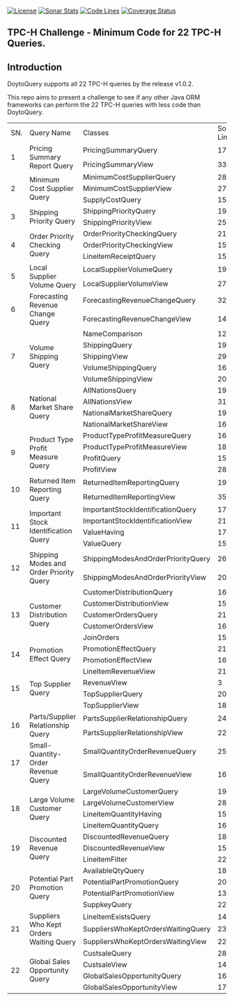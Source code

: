 [![License](https://img.shields.io/:license-apache-brightgreen.svg)](https://www.apache.org/licenses/LICENSE-2.0.html)
[![Sonar Stats](https://sonarcloud.io/api/project_badges/measure?project=win.doyto%3Atpc-h-challenge&metric=alert_status)](https://sonarcloud.io/dashboard?id=win.doyto%3Atpc-h-challenge)
[![Code Lines](https://sonarcloud.io/api/project_badges/measure?project=win.doyto%3Atpc-h-challenge&metric=ncloc)](https://sonarcloud.io/component_measures?id=win.doyto%3Atpc-h-challenge&metric=ncloc)
[![Coverage Status](https://sonarcloud.io/api/project_badges/measure?project=win.doyto%3Atpc-h-challenge&metric=coverage)](https://sonarcloud.io/component_measures?id=win.doyto%3Atpc-h-challenge&metric=coverage)

TPC-H Challenge - Minimum Code for 22 TPC-H Queries.
---

## Introduction

DoytoQuery supports all 22 TPC-H queries by the release v1.0.2.

This repo aims to present a challenge to see if any other Java ORM frameworks
can perform the 22 TPC-H queries with less code than DoytoQuery.

<table>
    <tr>
        <td>SN.</td>
        <td>Query Name</td>
        <td>Classes</td>
        <td>Source Code Lines\tnote{1}</td>
        <td>Critical Code Lines\tnote{2}</td>
    </tr>
    <tr>
        <td rowspan="2">1</td>
        <td rowspan="2">Pricing Summary Report Query</td>
        <td>PricingSummaryQuery</td>
        <td>17</td>
        <td>4</td>
    </tr>
    <tr>
        <td>PricingSummaryView</td>
        <td>33</td>
        <td>23</td>
    </tr>
    <tr>
        <td rowspan="3">2</td>
        <td rowspan="3">Minimum Cost Supplier Query</td>
        <td>MinimumCostSupplierQuery</td>
        <td>28</td>
        <td>9</td>
    </tr>
    <tr>
        <td>MinimumCostSupplierView</td>
        <td>27</td>
        <td>15</td>
    </tr>
    <tr>
        <td>SupplyCostQuery</td>
        <td>15</td>
        <td>3</td>
    </tr>
    <tr>
        <td rowspan="2">3</td>
        <td rowspan="2">Shipping Priority Query</td>
        <td>ShippingPriorityQuery</td>
        <td>19</td>
        <td>5</td>
    </tr>
    <tr>
        <td>ShippingPriorityView</td>
        <td>25</td>
        <td>13</td>
    </tr>
    <tr>
        <td rowspan="3">4</td>
        <td rowspan="3">Order Priority Checking Query</td>
        <td>OrderPriorityCheckingQuery</td>
        <td>21</td>
        <td>6</td>
    </tr>
    <tr>
        <td>OrderPriorityCheckingView</td>
        <td>15</td>
        <td>7</td>
    </tr>
    <tr>
        <td>LineitemReceiptQuery</td>
        <td>15</td>
        <td>5</td>
    </tr>
    <tr>
        <td rowspan="2">5</td>
        <td rowspan="2">Local Supplier Volume Query</td>
        <td>LocalSupplierVolumeQuery</td>
        <td>19</td>
        <td>5</td>
    </tr>
    <tr>
        <td>LocalSupplierVolumeView</td>
        <td>27</td>
        <td>12</td>
    </tr>
    <tr>
        <td rowspan="2">6</td>
        <td rowspan="2">Forecasting Revenue Change Query</td>
        <td>ForecastingRevenueChangeQuery</td>
        <td>32</td>
        <td>15</td>
    </tr>
    <tr>
        <td>ForecastingRevenueChangeView</td>
        <td>14</td>
        <td>5</td>
    </tr>
    <tr>
        <td rowspan="5">7</td>
        <td rowspan="5">Volume Shipping Query</td>
        <td>NameComparison</td>
        <td>12</td>
        <td>4</td>
    </tr>
    <tr>
        <td>ShippingQuery</td>
        <td>19</td>
        <td>5</td>
    </tr>
    <tr>
        <td>ShippingView</td>
        <td>29</td>
        <td>16</td>
    </tr>
    <tr>
        <td>VolumeShippingQuery</td>
        <td>16</td>
        <td>3</td>
    </tr>
    <tr>
        <td>VolumeShippingView</td>
        <td>20</td>
        <td>11</td>
    </tr>
    <tr>
        <td rowspan="4">8</td>
        <td rowspan="4">National Market Share Query</td>
        <td>AllNationsQuery</td>
        <td>19</td>
        <td>6</td>
    </tr>
    <tr>
        <td>AllNationsView</td>
        <td>31</td>
        <td>16</td>
    </tr>
    <tr>
        <td>NationalMarketShareQuery</td>
        <td>19</td>
        <td>5</td>
    </tr>
    <tr>
        <td>NationalMarketShareView</td>
        <td>16</td>
        <td>7</td>
    </tr>
    <tr>
        <td rowspan="4">9</td>
        <td rowspan="4">Product Type Profit Measure Query</td>
        <td>ProductTypeProfitMeasureQuery</td>
        <td>16</td>
        <td>3</td>
    </tr>
    <tr>
        <td>ProductTypeProfitMeasureView</td>
        <td>18</td>
        <td>9</td>
    </tr>
    <tr>
        <td>ProfitQuery</td>
        <td>15</td>
        <td>3</td>
    </tr>
    <tr>
        <td>ProfitView</td>
        <td>28</td>
        <td>14</td>
    </tr>
    <tr>
        <td rowspan="2">10</td>
        <td rowspan="2">Returned Item Reporting Query</td>
        <td>ReturnedItemReportingQuery</td>
        <td>19</td>
        <td>5</td>
    </tr>
    <tr>
        <td>ReturnedItemReportingView</td>
        <td>35</td>
        <td>22</td>
    </tr>
    <tr>
        <td rowspan="4">11</td>
        <td rowspan="4">Important Stock Identification Query</td>
        <td>ImportantStockIdentificationQuery</td>
        <td>17</td>
        <td></td>
    </tr>
    <tr>
        <td>ImportantStockIdentificationView</td>
        <td>21</td>
        <td></td>
    </tr>
    <tr>
        <td>ValueHaving</td>
        <td>17</td>
        <td></td>
    </tr>
    <tr>
        <td>ValueQuery</td>
        <td>15</td>
        <td></td>
    </tr>
    <tr>
        <td rowspan="2">12</td>
        <td rowspan="2">Shipping Modes and Order Priority Query</td>
        <td>ShippingModesAndOrderPriorityQuery</td>
        <td>26</td>
        <td></td>
    </tr>
    <tr>
        <td>ShippingModesAndOrderPriorityView</td>
        <td>20</td>
        <td></td>
    </tr>
    <tr>
        <td rowspan="5">13</td>
        <td rowspan="5">Customer Distribution Query</td>
        <td>CustomerDistributionQuery</td>
        <td>16</td>
        <td></td>
    </tr>
    <tr>
        <td>CustomerDistributionView</td>
        <td>15</td>
        <td></td>
    </tr>
    <tr>
        <td>CustomerOrdersQuery</td>
        <td>21</td>
        <td></td>
    </tr>
    <tr>
        <td>CustomerOrdersView</td>
        <td>16</td>
        <td></td>
    </tr>
    <tr>
        <td>JoinOrders</td>
        <td>15</td>
        <td></td>
    </tr>
    <tr>
        <td rowspan="2">14</td>
        <td rowspan="2">Promotion Effect Query</td>
        <td>PromotionEffectQuery</td>
        <td>21</td>
        <td></td>
    </tr>
    <tr>
        <td>PromotionEffectView</td>
        <td>16</td>
        <td></td>
    </tr>
    <tr>
        <td rowspan="4">15</td>
        <td rowspan="4">Top Supplier Query</td>
        <td>LineItemRevenueView</td>
        <td>21</td>
        <td></td>
    </tr>
    <tr>
        <td>RevenueView</td>
        <td>3</td>
        <td></td>
    </tr>
    <tr>
        <td>TopSupplierQuery</td>
        <td>20</td>
        <td></td>
    </tr>
    <tr>
        <td>TopSupplierView</td>
        <td>18</td>
        <td></td>
    </tr>
    <tr>
        <td rowspan="2">16</td>
        <td rowspan="2">Parts/Supplier Relationship Query</td>
        <td>PartsSupplierRelationshipQuery</td>
        <td>24</td>
        <td></td>
    </tr>
    <tr>
        <td>PartsSupplierRelationshipView</td>
        <td>22</td>
        <td></td>
    </tr>
    <tr>
        <td rowspan="2">17</td>
        <td rowspan="2">Small-Quantity-Order Revenue Query</td>
        <td>SmallQuantityOrderRevenueQuery</td>
        <td>25</td>
        <td></td>
    </tr>
    <tr>
        <td>SmallQuantityOrderRevenueView</td>
        <td>16</td>
        <td></td>
    </tr>
    <tr>
        <td rowspan="4">18</td>
        <td rowspan="4">Large Volume Customer Query</td>
        <td>LargeVolumeCustomerQuery</td>
        <td>19</td>
        <td></td>
    </tr>
    <tr>
        <td>LargeVolumeCustomerView</td>
        <td>28</td>
        <td></td>
    </tr>
    <tr>
        <td>LineitemQuantityHaving</td>
        <td>15</td>
        <td></td>
    </tr>
    <tr>
        <td>LineitemQuantityQuery</td>
        <td>16</td>
        <td></td>
    </tr>
    <tr>
        <td rowspan="3">19</td>
        <td rowspan="3">Discounted Revenue Query</td>
        <td>DiscountedRevenueQuery</td>
        <td>18</td>
        <td></td>
    </tr>
    <tr>
        <td>DiscountedRevenueView</td>
        <td>15</td>
        <td></td>
    </tr>
    <tr>
        <td>LineitemFilter</td>
        <td>22</td>
        <td></td>
    </tr>
    <tr>
        <td rowspan="4">20</td>
        <td rowspan="4">Potential Part Promotion Query</td>
        <td>AvailableQtyQuery</td>
        <td>18</td>
        <td>8</td>
    </tr>
    <tr>
        <td>PotentialPartPromotionQuery</td>
        <td>20</td>
        <td>5</td>
    </tr>
    <tr>
        <td>PotentialPartPromotionView</td>
        <td>13</td>
        <td>5</td>
    </tr>
    <tr>
        <td>SuppkeyQuery</td>
        <td>22</td>
        <td>6</td>
    </tr>
    <tr>
        <td rowspan="3">21</td>
        <td rowspan="3">Suppliers Who Kept Orders Waiting Query</td>
        <td>LineItemExistsQuery</td>
        <td>14</td>
        <td>5</td>
    </tr>
    <tr>
        <td>SuppliersWhoKeptOrdersWaitingQuery</td>
        <td>23</td>
        <td>12</td>
    </tr>
    <tr>
        <td>SuppliersWhoKeptOrdersWaitingView</td>
        <td>22</td>
        <td>6</td>
    </tr>
    <tr>
        <td rowspan="4">22</td>
        <td rowspan="4">Global Sales Opportunity Query</td>
        <td>CustsaleQuery</td>
        <td>28</td>
        <td>11</td>
    </tr>
    <tr>
        <td>CustsaleView</td>
        <td>14</td>
        <td>5</td>
    </tr>
    <tr>
        <td>GlobalSalesOpportunityQuery</td>
        <td>16</td>
        <td>4</td>
    </tr>
    <tr>
        <td>GlobalSalesOpportunityView</td>
        <td>17</td>
        <td>8</td>
    </tr>
</table>
